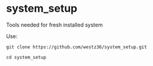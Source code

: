 # system_setup
Tools needed for fresh installed system

Use:

```
git clone https://github.com/westz36/system_setup.git
```
```
cd system_setup
```

